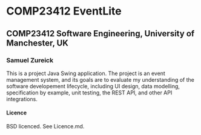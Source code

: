# COMP23412 EventLite
## COMP23412 Software Engineering, University of Manchester, UK
### Samuel Zureick

This is a project Java Swing application. The project is an event management system, and its goals are to evaluate my understanding of the software developement lifecycle, including UI design, data modelling, specification by example, unit testing, the REST API, and other API integrations. 

#### Licence

BSD licenced. See Licence.md.

